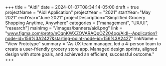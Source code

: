 +++
title = "Aidl"
date = 2024-01-07T08:34:14-05:00
draft = true
projectName = "Aidl Application"
projectYear = "2021"
startYear="May 2021"
endYear="June 2021"
projectDescription="Simplified Grocery Shopping Anytime, Anywhere"
categories = ["management", "UX/UI", "research"]
mainImg = "/images/banners/aidl.png"
link = "www.figma.com/proto/nOqnKWXZOVARAQpOZ204og/Aidl--Application?node-id=156%3A2427&starting-point-node-id=156%3A2427"
linkName = "View Prototype"
summary = "As UX team manager, led a 4-person team to create a user-friendly grocery store app. Managed design sprints, aligned design with store goals, and achieved an efficient, successful outcome."
+++

   